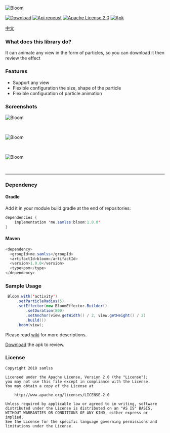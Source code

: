 ![Bloom](https://github.com/samlss/Bloom/blob/master/screenshots/bloom.png)

 [![Download](https://api.bintray.com/packages/samlss/maven/bloom/images/download.svg)](https://bintray.com/samlss/maven/bloom/_latestVersion) [![Api reqeust](https://img.shields.io/badge/API-11+-brightgreen.svg?style=flat)](https://android-arsenal.com/api?level=11#l11)    [![Apache License 2.0](https://img.shields.io/hexpm/l/plug.svg)](https://github.com/samlss/Bloom/blob/master/LICENSE)  [![Apk](https://img.shields.io/badge/apk-download-orange.svg)](https://github.com/samlss/Bloom/blob/master/apks/Bloom-V1.0.0.apk?raw=true)  

 [中文](https://github.com/samlss/Bloom/blob/master/README_CN.md)

### What does this library do?
It can animate any view in the form of particles, so you can download it then review the effect
 
### Features
- Support any view
- Flexible configuration the size, shape of the particle
- Flexible configuration of particle animation

### Screenshots

![Bloom](https://github.com/samlss/Bloom/blob/master/screenshots/screenshot1.gif)

<br>

![Bloom](https://github.com/samlss/Bloom/blob/master/screenshots/screenshot2.gif)

<br>

![Bloom](https://github.com/samlss/Bloom/blob/master/screenshots/screenshot3.gif)

<br>

------
### Dependency

#### Gradle
Add it in your module build.gradle at the end of repositories:
  ```java
  dependencies {
      implementation 'me.samlss:bloom:1.0.0'
  }
  ```

#### Maven
```java
<dependency>
  <groupId>me.samlss</groupId>
  <artifactId>bloom</artifactId>
  <version>1.0.0</version>
  <type>pom</type>
</dependency>
```

### Sample Usage

```java
 Bloom.with('activity')
     .setParticleRadius(5)
     .setEffector(new BloomEffector.Builder()
         .setDuration(800)
         .setAnchor(view.getWidth() / 2, view.getHeight() / 2)
         .build())
     .boom(view);
```



Please read [wiki](https://github.com/samlss/Bloom/wiki) for more descriptions.

[Download](https://github.com/samlss/Bloom/blob/master/apks/Bloom-V1.0.0.apk?raw=true) the apk to review.

### License

```
Copyright 2018 samlss

Licensed under the Apache License, Version 2.0 (the "License");
you may not use this file except in compliance with the License.
You may obtain a copy of the License at

    http://www.apache.org/licenses/LICENSE-2.0

Unless required by applicable law or agreed to in writing, software
distributed under the License is distributed on an "AS IS" BASIS,
WITHOUT WARRANTIES OR CONDITIONS OF ANY KIND, either express or implied.
See the License for the specific language governing permissions and
limitations under the License.
```
